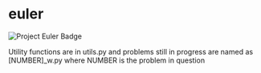 # euler

![Project Euler Badge](https://projecteuler.net/profile/jjtimmons.png)

Utility functions are in utils.py and problems still in progress are named as [NUMBER]\_w.py where NUMBER is the problem in question
